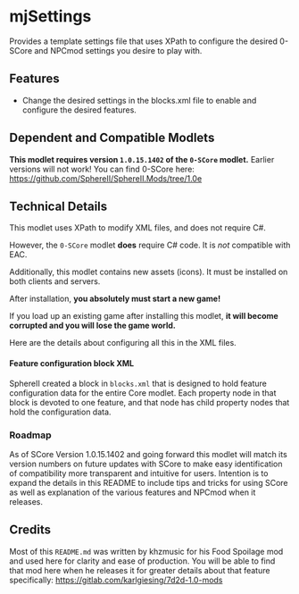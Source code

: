 # mjSettings

Provides a template settings file that uses XPath to configure the desired 0-SCore and NPCmod settings you desire to play with.

## Features

* Change the desired settings in the blocks.xml file to enable and configure the desired features.

## Dependent and Compatible Modlets

**This modlet requires version `1.0.15.1402` of the `0-SCore` modlet.**
Earlier versions will not work!
You can find 0-SCore here: https://github.com/SphereII/SphereII.Mods/tree/1.0e

## Technical Details

This modlet uses XPath to modify XML files, and does not require C#.

However, the `0-SCore` modlet **does** require C# code.
It is *not* compatible with EAC.

Additionally, this modlet contains new assets (icons).
It must be installed on both clients and servers.

After installation, **you absolutely must start a new game!**

If you load up an existing game after installing this modlet,
**it will become corrupted and you will lose the game world.**

Here are the details about configuring all this in the XML files.

#### Feature configuration block XML
SphereII created a block in `blocks.xml` that is designed to hold feature configuration data
for the entire Core modlet.
Each property node in that block is devoted to one feature, and that node has child property nodes
that hold the configuration data.

### Roadmap
As of SCore Version 1.0.15.1402 and going forward this modlet will match its version numbers on future updates with SCore to make easy identification of compatibility more transparent and intuitive for users.
Intention is to expand the details in this README to include tips and tricks for using SCore as well as explanation of the various features and NPCmod when it releases.

## Credits
Most of this `README.md` was written by khzmusic for his Food Spoilage mod and used here for clarity and ease of production. You will be able to find that mod here when he releases it for greater details about that feature specifically: https://gitlab.com/karlgiesing/7d2d-1.0-mods
